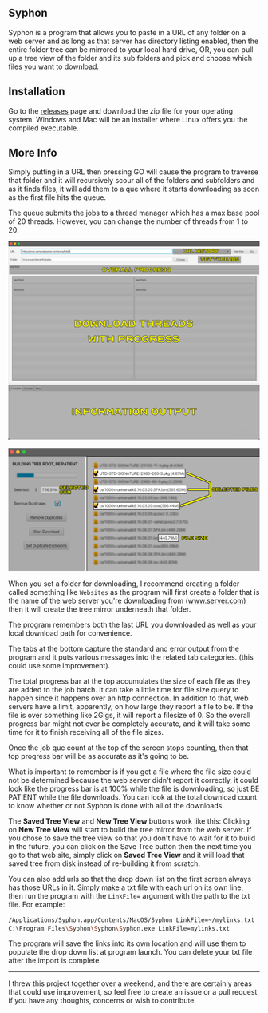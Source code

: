 ## Syphon

Syphon is a program that allows you to paste in a URL of any folder on a web server and as long as that server has directory listing enabled, then the entire folder tree can be mirrored to your local hard drive, OR, you can pull up a tree view of the folder and its sub folders and pick and choose which files you want to download.

## Installation
Go to the [releases](https://github.com/EasyG0ing1/Syphon/releases) page and download the zip file for your operating system. Windows and Mac will be an installer where Linux offers you the compiled executable.

## More Info
Simply putting in a URL then pressing GO will cause the program to traverse that folder and it will recursively scour all of the folders and subfolders and as it finds files, it will add them to a que where it starts downloading as soon as the first file hits the queue.

The queue submits the jobs to a thread manager which has a max base pool of 20 threads. However, you can change the number of threads from 1 to 20.

![MainScreen](./Images/MainScreen.png)

![TreeScreen](./Images/TreeScreen.png)

When you set a folder for downloading, I recommend creating a folder called something like `Websites` as the program will first create a folder that is the name of the web server you're downloading from (www.server.com) then it will create the tree mirror underneath that folder.

The program remembers both the last URL you downloaded as well as your local download path for convenience.

The tabs at the bottom capture the standard and error output from the program and it puts various messages into the related tab categories. (this could use some improvement).

The total progress bar at the top accumulates the size of each file as they are added to the job batch. It can take a little time for file size query to happen since it happens over an http connection. In addition to that, web servers have a limit, apparently, on how large they report a file to be. If the file is over something like 2Gigs, it will report a filesize of 0. So the overall progress bar might not ever be completely accurate, and it will take some time for it to finish receiving all of the file sizes.

Once the job que count at the top of the screen stops counting, then that top progress bar will be as accurate as it's going to be.

What is important to remember is if you get a file where the file size could not be determined because the web server didn't report it correctly, it could look like the progress bar is at 100% while the file is downloading, so just BE PATIENT while the file downloads. You can look at the total download count to know whether or not Syphon is done with all of the downloads.

The **Saved Tree View** and **New Tree View** buttons work like this: Clicking on **New Tree View** will start to build the tree mirror from the web server. If you chose to save the tree view so that you don't have to wait for it to build in the future, you can click on the Save Tree button then the next time you go to that web site, simply click on **Saved Tree View** and it will load that saved tree from disk instead of re-building it from scratch.

You can also add urls so that the drop down list on the first screen always has those URLs in it. Simply make a txt file with each url on its own line, then run the program with the `LinkFile=` argument with the path to the txt file. For example:
```Bash
/Applications/Syphon.app/Contents/MacOS/Syphon LinkFile=~/mylinks.txt
C:\Program Files\Syphon\Syphon\Syphon.exe LinkFile=mylinks.txt
```
The program will save the links into its own location and will use them to populate the drop down list at program launch. You can delete your txt file after the import is complete.

___
I threw this project together over a weekend, and there are certainly areas that could use improvement, so feel free to create an issue or a pull request if you have any thoughts, concerns or wish to contribute.

